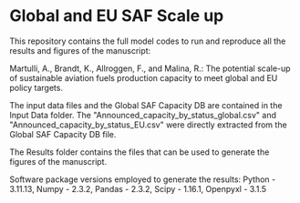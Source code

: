 # Global and EU SAF Scale up 
This repository contains the full model codes to run and reproduce all the results and figures of the manuscript:

Martulli, A., Brandt, K., Allroggen, F., and Malina, R.: The potential scale-up of sustainable aviation fuels production capacity to meet global and EU policy targets.

The input data files and the Global SAF Capacity DB are contained in the Input Data folder. The "Announced_capacity_by_status_global.csv" and "Announced_capacity_by_status_EU.csv" were directly extracted from the Global SAF Capacity DB file.

The Results folder contains the files that can be used to generate the figures of the manuscript.

Software package versions employed to generate the results:
Python - 3.11.13,
Numpy - 2.3.2,
Pandas - 2.3.2,
Scipy - 1.16.1,
Openpyxl - 3.1.5

